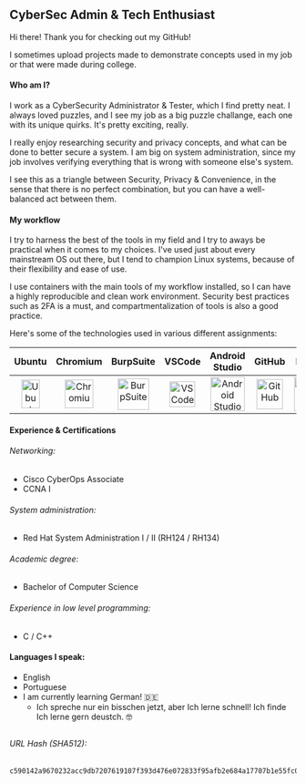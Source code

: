 ## CyberSec Admin & Tech Enthusiast

Hi there! Thank you for checking out my GitHub!

I sometimes upload projects made to demonstrate concepts used in my job or that were made during college.

#### Who am I?
I work as a CyberSecurity Administrator & Tester, which I find pretty neat. I always loved puzzles, and I see my job as a big puzzle challange, each one with its unique quirks. It's pretty exciting, really.

I really enjoy researching security and privacy concepts, and what can be done to better secure a system. I am big on system administration, since my job involves verifying everything that is wrong with someone else's system.

I see this as a triangle between Security, Privacy & Convenience, in the sense that there is no perfect combination, but you can have a well-balanced act between them.

#### My workflow
I try to harness the best of the tools in my field and I try to aways be practical when it comes to my choices. I've used just about every mainstream OS out there, but I tend to champion Linux systems, because of their flexibility and ease of use.

I use containers with the main tools of my workflow installed, so I can have a highly reproducible and clean work environment. Security best practices such as 2FA is a must, and compartmentalization of tools is also a good practice.

Here's some of the technologies used in various different assignments:

| Ubuntu | Chromium | BurpSuite | VSCode | Android<br/>Studio | GitHub | Docker |
| :---: | :---: | :---: | :---: | :---: | :---: | :---: |
| [<img src="https://upload.wikimedia.org/wikipedia/commons/0/00/Ubuntu-logo-no-wordmark-2022.svg" alt="Ubuntu" width="32" height="50">](https://ubuntu.com) | [<img src="https://upload.wikimedia.org/wikipedia/commons/f/fe/Chromium_Material_Icon.svg" alt="Chromium" width="50" height="50">](https://chromium.org/Home) | [<img src="https://upload.wikimedia.org/wikipedia/commons/e/e6/Logo_burpsuite.jpg" alt="BurpSuite" width="55" height="55">](https://portswigger.net/burp) | [<img src="https://upload.wikimedia.org/wikipedia/commons/1/1c/Visual_Studio_Code_1.35_icon.png" alt="VSCode" width="45" height="45">](https://code.visualstudio.com/) | [<img src="https://upload.wikimedia.org/wikipedia/commons/c/c1/Android_Studio_icon_%282023%29.svg" alt="Android Studio" width="60" height="60">](https://developer.android.com/studio) | [<img src="https://upload.wikimedia.org/wikipedia/commons/c/c6/Font_Awesome_5_brands_github-square.svg" alt="GitHub" width="46" height="53">](https://github.com/) | [<img src="https://upload.wikimedia.org/wikipedia/commons/a/a7/Docker-svgrepo-com.svg" alt="Docker" width="60" height="60">](https://docker.com/) |

<!--
#### What does CyberSec entail?
For those who would like a little taste of some basic CyberSec concepts:

[In-Progress]
-->

#### Experience & Certifications
###### Networking:
- Cisco CyberOps Associate
- CCNA I
###### System administration:
- Red Hat System Administration I / II (RH124 / RH134)
###### Academic degree:
- Bachelor of Computer Science
###### Experience in low level programming:
- C / C++

#### Languages I speak:
- English
- Portuguese
- I am currently learning German! 🇩🇪
  - Ich spreche nur ein bisschen jetzt, aber Ich lerne schnell! Ich finde Ich lerne gern deustch. 🤓

<!--
#### Contact me

[In-Progress]
-->

##
###### URL Hash (SHA512):
```
c590142a9670232acc9db7207619107f393d476e072833f95afb2e684a17707b1e55fc05ab9403406daf20e1ab180fc6165abe9302e6febe38dcdfa5039f8a98
```

